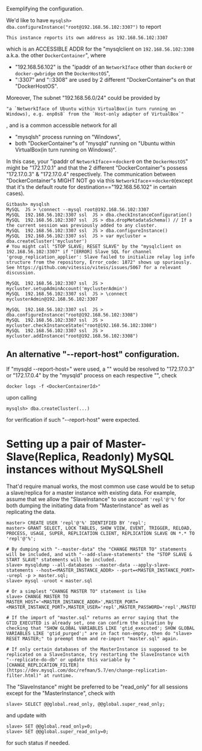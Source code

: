 Exemplifying the configuration.

We'd like to have `mysqlsh> dba.configureInstance("root@192.168.56.102:3307")` to report 
```
This instance reports its own address as 192.168.56.102:3307
```
which is an ACCESSIBLE ADDR for the "mysqlclient on `192.168.56.102:3308` a.k.a. the other `DockerContainer`", where
- "192.168.56.102" is the "ipaddr of an `NetworkIface` other than `docker0` or `docker-gwbridge` on the `DockerHostOS`", 
- ":3307" and "::3308" are used by 2 different "DockerContainer"s on that "DockerHostOS".  

Moreover, The subnet "192.168.56.0/24" could be provided by 
```
"a `NetworkIface of Ubuntu within VirtualBox(in turn running on Windows), e.g. enp0s8` from the `Host-only adapter of VirtualBox`"
```
, and is a common accessible network for all
- "mysqlsh" process running on "Windows",
- both "DockerContainer"s of "mysqld" running on "Ubuntu within VirtualBox(in turn running on Windows)".

In this case, your "ipaddr of `NetworkIface`==`docker0` on the `DockerHostOS`" might be "172.17.0.1" and that the 2 different "DockerContainer"s possess "172.17.0.3" & "172.17.0.4" respectively. The communication between "DockerContainer"s MIGHT NOT go via this `NetworkIface`==`docker0`(except that it's the default route for destination=="192.168.56.102" in certain cases). 

```
Gitbash> mysqlsh
MySQL  JS > \connect --mysql root@192.168.56.102:3307
MySQL  192.168.56.102:3307 ssl  JS > dba.checkInstanceConfiguration()
MySQL  192.168.56.102:3307 ssl  JS > dba.dropMetadataSchema() // If a the current session was previously added to any cluster.
MySQL  192.168.56.102:3307 ssl  JS > dba.configureInstance()
MySQL  192.168.56.102:3307 ssl  JS > var mycluster = dba.createCluster('mycluster') 
# You might call "STOP SLAVE; RESET SLAVE" by the "mysqlclient on 192.168.56.102:3307" if "[ERROR] Slave SQL for channel 'group_replication_applier': Slave failed to initialize relay log info structure from the repository, Error_code: 1872" shows up spuriously. See https://github.com/vitessio/vitess/issues/5067 for a relevant discussion.

MySQL  192.168.56.102:3307 ssl  JS > mycluster.setupAdminAccount('myclusterAdmin')
MySQL  192.168.56.102:3307 ssl  JS > \connect myclusterAdmin@192.168.56.102:3307

MySQL  192.168.56.102:3307 ssl  JS > dba.configureInstance("root@192.168.56.102:3308")
MySQL  192.168.56.102:3307 ssl  JS > mycluster.checkInstanceState("root@192.168.56.102:3308")
MySQL  192.168.56.102:3307 ssl  JS > mycluster.addInstance("root@192.168.56.102:3308")
```

## An alternative "--report-host" configuration.

If "mysqld --report-host=<DockerContainerId>" were used, a "<DockerContainerId>" would be resolved to "172.17.0.3" or "172.17.0.4" by the "mysqld" process on each respective "<DockerContainer>", check
```
docker logs -f <DockerContainerId>" 
```
upon calling
```
mysqlsh> dba.createCluster(...)
```
for verification if such "--report-host" were expected.

# Setting up a pair of Master-Slave(Replica, Readonly) MySQL instances without MySQLShell 
That'd require manual works, the most common use case would be to setup a slave/replica for a master instance with existing data. For example, assume that we allow the "SlaveInstance" to use account `'repl'@'%'` for both dumping the initiating data from "MasterInstance" as well as replicating the data.

```
master> CREATE USER 'repl'@'%' IDENTIFIED BY 'repl';
master> GRANT SELECT, LOCK TABLES, SHOW VIEW, EVENT, TRIGGER, RELOAD, PROCESS, USAGE, SUPER, REPLICATION CLIENT, REPLICATION SLAVE ON *.* TO 'repl'@'%';

# By dumping with "--master-data" the "CHANGE MASTER TO" statements will be included, and with "--add-slave-statements" the "STOP SLAVE & START SLAVE" statements will be included.
slave> mysqldump --all-databases --master-data --apply-slave-statements --host=<MASTER_INSTANCE_ADDR> --port=<MASTER_INSTANCE_PORT> -urepl -p > master.sql; 
slave> mysql -uroot < master.sql 

# Or a simplest "CHANGE MASTER TO" statement is like
slave> CHANGE MASTER TO MASTER_HOST='<MASTER_INSTANCE_ADDR>',MASTER_PORT=<MASTER_INSTANCE_PORT>,MASTER_USER='repl',MASTER_PASSWORD='repl',MASTER_AUTO_POSITION=1,GET_MASTER_PUBLIC_KEY=1;

# If the import of "master.sql" returns an error saying that the GTID_EXECUTED is already set, one can confirm the situation by checking that "SHOW GLOBAL VARIABLES LIKE 'gtid_executed'; SHOW GLOBAL VARIABLES LIKE 'gtid_purged';" are in fact non-empty, then do "slave> RESET MASTER;" to preempt them and re-import "master.sql" again.

# If only certain databases of the MasterInstance is supposed to be replicated on a SlaveInstance, try restarting the SlaveInstance with "--replicate-do-db" or update this variable by "[CHANGE_REPLICATION_FILTER](https://dev.mysql.com/doc/refman/5.7/en/change-replication-filter.html)" at runtime.
```

The "SlaveInstance" might be preferred to be "read_only" for all sessions except for the "MasterInstance", check with
```
slave> SELECT @@global.read_only, @@global.super_read_only;
```
and update with 
```
slave> SET @@global.read_only=0; 
slave> SET @@global.super_read_only=0;
```
for such status if needed.
